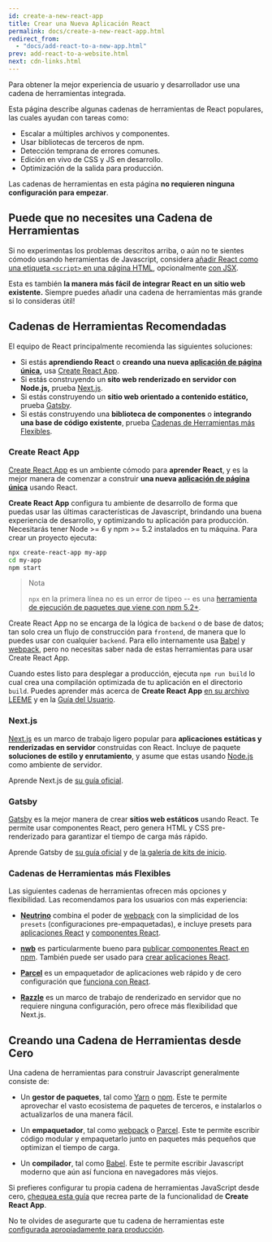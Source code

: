 ```yaml
---
id: create-a-new-react-app
title: Crear una Nueva Aplicación React
permalink: docs/create-a-new-react-app.html
redirect_from:
  - "docs/add-react-to-a-new-app.html"
prev: add-react-to-a-website.html
next: cdn-links.html
---
```


Para obtener la mejor experiencia de usuario y desarrollador use una cadena de herramientas integrada.

Esta página describe algunas cadenas de herramientas de React populares, las cuales ayudan con tareas como:

* Escalar a múltiples archivos y componentes.
* Usar bibliotecas de terceros de npm.
* Detección temprana de errores comunes.
* Edición en vivo de CSS y JS en desarrollo.
* Optimización de la salida para producción.

Las cadenas de herramientas en esta página **no requieren ninguna configuración para empezar**.

## Puede que no necesites una Cadena de Herramientas

Si no experimentas los problemas descritos arriba, o aún no te sientes cómodo usando herramientas de Javascript, considera [añadir React como una etiqueta `<script>` en una página HTML](/docs/add-react-to-a-website.html), opcionalmente [con JSX](/docs/add-react-to-a-website.html#optional-try-react-with-jsx).

Esta es también **la manera más fácil de integrar React en un sitio web existente.** Siempre puedes añadir una cadena de herramientas más grande si lo consideras útil!

## Cadenas de Herramientas Recomendadas

El equipo de React principalmente recomienda las siguientes soluciones:

- Si estás **aprendiendo React** o **creando una nueva [aplicación de página única](/docs/glossary.html#single-page-application),** usa [Create React App](#create-react-app).
- Si estás construyendo un **sito web renderizado en servidor con Node.js,** prueba [Next.js](#nextjs).
- Si estás construyendo un **sitio web orientado a contenido estático,** prueba [Gatsby](#gatsby).
- Si estás construyendo una **biblioteca de componentes** o **integrando una base de código existente**, prueba [Cadenas de Herramientas más Flexibles](#cadenas-de-herramientas-ms-flexibles).

### Create React App

[Create React App](http://github.com/facebookincubator/create-react-app) es un ambiente cómodo para **aprender React**, y es la mejor manera de comenzar a construir **una nueva [aplicación de página única](/docs/glossary.html#single-page-application)** usando React.

**Create React App** configura tu ambiente de desarrollo de forma que puedas usar las últimas características de Javascript, brindando una buena experiencia de desarrollo, y optimizando tu aplicación para producción. Necesitarás tener Node >= 6 y npm >= 5.2 instalados en tu máquina. Para crear un proyecto ejecuta:

```bash
npx create-react-app my-app
cd my-app
npm start
```

>Nota
>
>`npx` en la primera línea no es un error de tipeo -- es una [herramienta de ejecución de paquetes que viene con npm 5.2+](https://medium.com/@maybekatz/introducing-npx-an-npm-package-runner-55f7d4bd282b).

Create React App no se encarga de la lógica de `backend` o de base de datos; tan solo crea un flujo de construcción para `frontend`, de manera que lo puedes usar con cualquier `backend`. Para ello internamente usa [Babel](http://babeljs.io/) y [webpack](https://webpack.js.org/), pero no necesitas saber nada de estas herramientas para usar Create React App.

Cuando estes listo para desplegar a producción, ejecuta `npm run build` lo cual crea una compilación optimizada de tu aplicación en el directorio `build`. Puedes aprender más acerca de **Create React App** [en su archivo LEEME](https://github.com/facebookincubator/create-react-app#create-react-app-) y en la [Guía del Usuario](https://github.com/facebookincubator/create-react-app/blob/master/packages/react-scripts/template/README.md#table-of-contents).

### Next.js

[Next.js](https://nextjs.org/) es un marco de trabajo ligero popular para **aplicaciones estáticas y renderizadas en servidor** construidas con React. Incluye de paquete **soluciones de estilo y enrutamiento**, y asume que estas usando [Node.js](https://nodejs.org/) como ambiente de servidor.
 
Aprende Next.js de [su guía oficial](https://nextjs.org/learn/).

### Gatsby

[Gatsby](https://www.gatsbyjs.org/) es la mejor manera de crear **sitios web estáticos** usando React. Te permite usar componentes React, pero genera HTML y CSS pre-renderizado para garantizar el tiempo de carga más rápido.
 
Aprende Gatsby de [su guía oficial](https://www.gatsbyjs.org/docs/) y de [la galería de kits de inicio](https://www.gatsbyjs.org/docs/gatsby-starters/).

### Cadenas de Herramientas más Flexibles

Las siguientes cadenas de herramientas ofrecen más opciones y flexibilidad. Las recomendamos para los usuarios con más experiencia:


- **[Neutrino](https://neutrinojs.org/)** combina el poder de [webpack](https://webpack.js.org/) con la simplicidad de los `presets` (configuraciones pre-empaquetadas), e incluye presets para [aplicaciones React](https://neutrinojs.org/packages/react/) y [componentes React](https://neutrinojs.org/packages/react-components/).

- **[nwb](https://github.com/insin/nwb)** es particularmente bueno para [publicar componentes React en npm](https://github.com/insin/nwb/blob/master/docs/guides/ReactComponents.md#developing-react-components-and-libraries-with-nwb). También puede ser usado para [crear aplicaciones React](https://github.com/insin/nwb/blob/master/docs/guides/ReactApps.md#developing-react-apps-with-nwb). 

- **[Parcel](https://parceljs.org/)** es un empaquetador de aplicaciones web rápido y de cero configuración que [funciona con React](https://parceljs.org/recipes.html#react).

- **[Razzle](https://github.com/jaredpalmer/razzle)** es un marco de trabajo de renderizado en servidor que no requiere ninguna configuración, pero ofrece más flexibilidad que Next.js.

## Creando una Cadena de Herramientas desde Cero

Una cadena de herramientas para construir Javascript generalmente consiste de:

* Un **gestor de paquetes**, tal como [Yarn](https://yarnpkg.com/) o [npm](https://www.npmjs.com/). Este te permite aprovechar el vasto ecosistema de paquetes de terceros, e instalarlos o actualizarlos de una manera fácil.

* Un **empaquetador**, tal como [webpack](https://webpack.js.org/) o [Parcel](https://parceljs.org/). Este te permite escribir código modular y empaquetarlo junto en paquetes más pequeños que optimizan el tiempo de carga.

* Un **compilador**, tal como [Babel](http://babeljs.io/). Este te permite escribir Javascript moderno que aún así funciona en navegadores más viejos.

Si prefieres configurar tu propia cadena de herramientas JavaScript desde cero, [chequea esta guía](https://blog.usejournal.com/creating-a-react-app-from-scratch-f3c693b84658) que recrea parte de la funcionalidad de **Create React App**.

No te olvides de asegurarte que tu cadena de herramientas este [configurada apropiadamente para producción](/docs/optimizing-performance.html#use-the-production-build).
